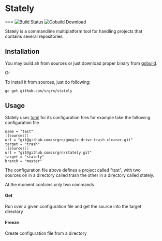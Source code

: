 # Stately #
===
[![Build Status](https://travis-ci.org/srgrn/stately.svg?branch=master)](https://travis-ci.org/srgrn/stately)
[![Gobuild Download](http://gobuild.io/badge/github.com/srgrn/stately/downloads.svg)](http://gobuild.io/github.com/srgrn/stately)

Stately is a commandline multiplatform tool for handling projects that contains several repositories.

Installation
------------

You may build ah from sources or just download proper binary from
[gobuild](http://gobuild.io/github.com/srgrn/stately).

Or

To install it from sources, just do following:

```
go get github.com/srgrn/stately
```

Usage
-----------
Stately uses [toml](https://github.com/toml-lang/toml) for its configuration files for example take the following configuration file

```
name = "test"
[[sources]]
url = "git@github.com:srgrn/google-drive-trash-cleaner.git"
target = "trash"
[[sources]]
url = "git@github.com:srgrn/stately.git"
target = "stately"
branch = "master"
```

The configuration file above defines a project called "test",
with two sources on in a directory called trash the other in a directory called stately.


At the moment contains only two commands

#### Get
Run over a given configuration file and get the source into the target directory

#### Freeze
Create configuration file from a directory


 